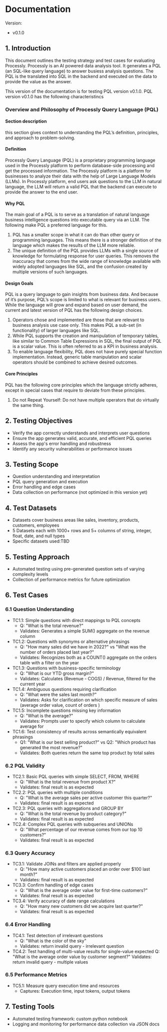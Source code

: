 #  Documentation
Version:
- v0.1.0


## 1. Introduction
This document outlines the testing strategy and test cases for evaluating Processly. Processly is an AI powered data analysis tool. It generates a PQL (an SQL-like query language) to answer busiess analysis questions. The PQL is the translated into SQL in the backend and executed on the data to provide the value as the answer.

This version of the documentation is for testing PQL version v0.1.0. PQL version v0.1.0 has the following characteristincs
### Overview and Philosophy of Processly Query Language (PQL)
#### Section description

this section gives context to understanding the PQL’s definition, principles, and approach to problem-solving.

#### Definition

Processly Query Language (PQL) is a proprietary programming language used in the Processly platform to perform database-side processing and get the processed information. The Processly platform is a platform for businesses to analyze their data with the help of Large Language Models (LLMs). In Processly platform, end users ask questions to the LLM in natural language, the LLM will return a valid PQL that the backend can execute to provide the answer to the end user.

#### Why PQL

The main goal of a PQL is to serve as a translation of natural language business intelligence questions into executable query via an LLM. The following make PQL a preferred language for this.

1. PQL has a smaller scope in what it can do than other query or programming languages. This means there is a stronger definition of the language which makes the results of the LLM more reliable.
2. The unique definition of the PQL provides LLMs with a single source of knowledge for formulating response for user queries. This removes the inaccuracy that comes from the wide range of knowledge available with widely adopted languages like SQL, and the confusion created by multiple versions of such languages.

#### Design Goals

PQL is a query language to gain insights from business data. And because of it’s purpose, PQL’s scope is limited to what is relevant for business users. While the language will grow and expand based on user demand, the current and latest version of PQL has the following design choices.

1. Operators chose and implemented are those that are relevant to business analysis use case only. This makes PQL a sub-set (in functionality) of larger languages like SQL.
2. While PQL supports the creation and manipulation of temporary tables, like similar to Common Table Expressions in SQL, the final output of PQL is a scalar value. This is often referred to as a KPI in business analysis.
3. To enable language flexibility, PQL does not have purely special function implementation. Instead, generic table manipulation and scalar operators should be combined to achieve desired outcomes.

#### Core Principles

PQL has the following core principles which the language strictly adheres, except in special cases that require to deviate from these principles.

1. Do not Repeat Yourself: Do not have multiple operators that do virtually the same thing.

## 2. Testing Objectives
- Verify the app correctly understands and interprets user questions
- Ensure the app generates valid, accurate, and efficient PQL queries
- Assess the app's error handling and robustness 
- Identify any security vulnerabilities or performance issues

## 3. Testing Scope
- Question understanding and interpretation
- PQL query generation and execution
- Error handling and edge cases
- Data collection on performance (not optimized in this version yet)

## 4. Test Datasets
- Datasets cover business areas like sales, inventory, products, customers, employees
- 5 Datasets each with 1000+ rows and 5+ columns of string, integer, float, date, and null types
- Specific datasets used:TBD

## 5. Testing Approach
- Automated testing using pre-generated question sets of varying complexity levels
- Collection of performance metrics for future optimization

## 6. Test Cases

### 6.1 Question Understanding
- TC1.1: Simple questions with direct mappings to PQL concepts
  - Q: "What is the total revenue?"
  - Validates: Generates a simple SUM() aggregate on the revenue column
- TC1.2: Questions with synonyms or alternative phrasings  
  - Q: "How many sales did we have in 2022?" vs "What was the number of orders placed last year?"
  - Validates: Recognizes both as a COUNT() aggregate on the orders table with a filter on the year
- TC1.3: Questions with business-specific terminology
  - Q: "What is our YTD gross margin?"
  - Validates: Calculates (Revenue - COGS) / Revenue, filtered for the current year
- TC1.4: Ambiguous questions requiring clarification
  - Q: "What were the sales last month?"
  - Validates: Asks for clarification on which specific measure of sales (average order value, count of orders )
- TC1.5: Incomplete questions missing key information
  - Q: "What is the average?"
  - Validates: Prompts user to specify which column to calculate average for
- TC1.6: Test consistency of results across semantically equivalent phrasings
  - Q1: "What is our best selling product?" vs Q2: "Which product has generated the most revenue?"
  - Validates: Both queries return the same top product by total sales

### 6.2 PQL Validity
- TC2.1: Basic PQL queries with simple SELECT, FROM, WHERE 
  - Q: "What is the total revenue from product X?"
  - Validates: final result is as expected
- TC2.2: PQL queries with multiple conditions
  - Q: "What is the average sales per active customer this quarter?" 
  - Validates: final result is as expected
- TC2.3: PQL queries with aggregations and GROUP BY
  - Q: "What is the total revenue by product category?"
  - Validates: final result is as expected
- TC2.4: Complex PQL queries with subqueries and UNIONs
  - Q: "What percentage of our revenue comes from our top 10 customers?"
  - Validates: final result is as expected
  
### 6.3 Query Accuracy
- TC3.1: Validate JOINs and filters are applied properly
  - Q: "How many active customers placed an order over $100 last month?"
  - Validates: final result is as expected
- TC3.3: Confirm handling of edge cases
  - Q: "What is the average order value for first-time customers?"
  - Validates: final result is as expected
- TC3.4: Verify accuracy of date range calculations
  - Q: "How many new customers did we acquire last quarter?" 
  - Validates: final result is as expected


### 6.4 Error Handling
- TC4.1: Test detection of irrelevant questions
  - Q: "What is the color of the sky"
  - Validates: return invalid query - irrelevant question
- TC4.2: Test handling of multi-value results for single-value expected
    Q: "What is the average order value by customer segment?"
    Validates: return invalid query - multiple values

### 6.5 Performance Metrics
- TC5.1: Measure query execution time and resources
  - Captures: Execution time, input tokens, output tokens

## 7. Testing Tools
- Automated testing framework: custom python notebook
- Logging and monitoring for performance data collection via JSON docs